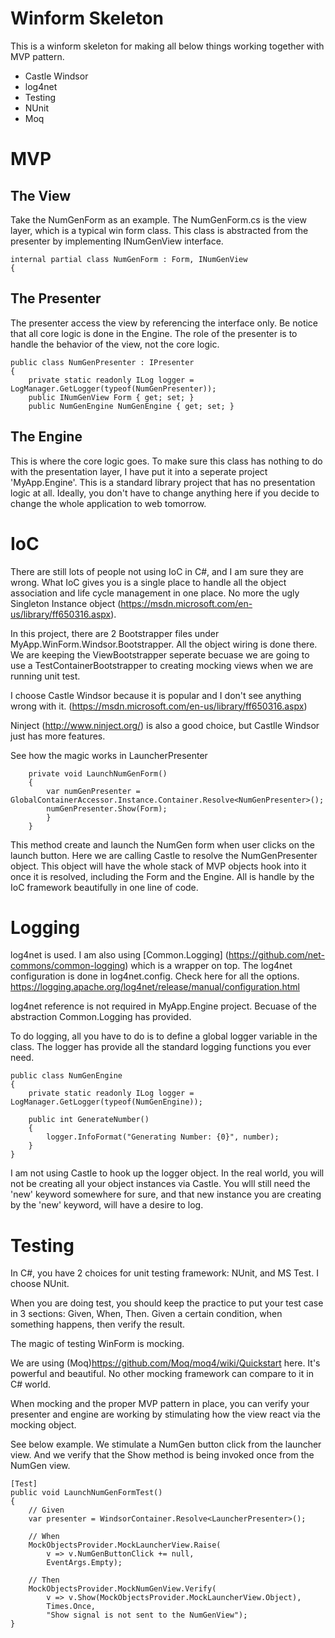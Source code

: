 # Winform Skeleton

This is a winform skeleton for making all below things working together with MVP pattern.
* Castle Windsor
* log4net
* Testing
 * NUnit
 * Moq

# MVP

## The View
Take the NumGenForm as an example.  The NumGenForm.cs is the view layer, which is a typical win form class.  This class is abstracted from the presenter by implementing INumGenView interface.
```
internal partial class NumGenForm : Form, INumGenView
{
```

## The Presenter
The presenter access the view by referencing the interface only.  Be notice that all core logic is done in the Engine.  The role of the presenter is to handle the behavior of the view, not the core logic.

```
public class NumGenPresenter : IPresenter
{
	private static readonly ILog logger = LogManager.GetLogger(typeof(NumGenPresenter));
	public INumGenView Form { get; set; }
	public NumGenEngine NumGenEngine { get; set; }
```

## The Engine
This is where the core logic goes.  To make sure this class has nothing to do with the presentation layer, I have put it into a seperate project 'MyApp.Engine'.  This is a standard library project that has no presentation logic at all.  Ideally, you don't have to change anything here if you decide to change the whole application to web tomorrow.

# IoC
There are still lots of people not using IoC in C#, and I am sure they are wrong.  What IoC gives you is a single place to handle all the object association and life cycle management in one place.  No more the ugly Singleton Instance object (https://msdn.microsoft.com/en-us/library/ff650316.aspx).

In this project, there are 2 Bootstrapper files under MyApp.WinForm.Windsor.Bootstrapper.  All the object wiring is done there.  We are keeping the ViewBootstrapper seperate becuase we are going to use a TestContainerBootstrapper to creating mocking views when we are running unit test.

I choose Castle Windsor because it is popular and I don't see anything wrong with it. (https://msdn.microsoft.com/en-us/library/ff650316.aspx)

Ninject (http://www.ninject.org/) is also a good choice, but Castlle Windsor just has more features.

See how the magic works in LauncherPresenter
```   
    private void LaunchNumGenForm()
    {
        var numGenPresenter = GlobalContainerAccessor.Instance.Container.Resolve<NumGenPresenter>();
        numGenPresenter.Show(Form);
        }
    }
```
This method create and launch the NumGen form when user clicks on the launch button.
Here we are calling Castle to resolve the NumGenPresenter object.  This object will have the whole stack of MVP objects hook into it once it is resolved, including the Form and the Engine.  All is handle by the IoC framework beautifully in one line of code.

# Logging
log4net is used.  I am also using [Common.Logging] (https://github.com/net-commons/common-logging) which is a wrapper on top.
The log4net configuration is done in log4net.config.  Check here for all the options.
<https://logging.apache.org/log4net/release/manual/configuration.html>

log4net reference is not required in MyApp.Engine project.  Becuase of the abstraction Common.Logging has provided.

To do logging, all you have to do is to define a global logger variable in the class.  The logger has provide all the standard logging functions you ever need.

```
public class NumGenEngine
{
    private static readonly ILog logger = LogManager.GetLogger(typeof(NumGenEngine));

    public int GenerateNumber()
    {
        logger.InfoFormat("Generating Number: {0}", number);
    }
}
```

I am not using Castle to hook up the logger object.  In the real world, you will not be creating all your object instances via Castle.  You wlll still need the 'new' keyword somewhere for sure, and that new instance you are creating by the 'new' keyword, will have a desire to log.

# Testing
In C#, you have 2 choices for unit testing framework: NUnit, and MS Test.  I choose NUnit.

When you are doing test, you should keep the practice to put your test case in 3 sections: Given, When, Then.  Given a certain condition, when something happens, then verify the result.

The magic of testing WinForm is mocking.

We are using (Moq)<https://github.com/Moq/moq4/wiki/Quickstart> here.  It's powerful and beautiful.  No other mocking framework can compare to it in C# world.

When mocking and the proper MVP pattern in place, you can verify your presenter and engine are working by stimulating how the view react via the mocking object.

See below example.  We stimulate a NumGen button click from the launcher view.  And we verify that the Show method is being invoked once from the NumGen view.

```
[Test]
public void LaunchNumGenFormTest()
{
    // Given
    var presenter = WindsorContainer.Resolve<LauncherPresenter>();

    // When
    MockObjectsProvider.MockLauncherView.Raise(
        v => v.NumGenButtonClick += null, 
        EventArgs.Empty);

    // Then
    MockObjectsProvider.MockNumGenView.Verify(
        v => v.Show(MockObjectsProvider.MockLauncherView.Object), 
        Times.Once, 
        "Show signal is not sent to the NumGenView");
}
